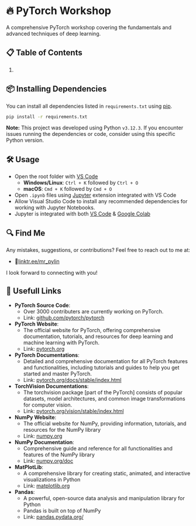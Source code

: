 # 🔥 PyTorch Workshop
A comprehensive PyTorch workshop covering the fundamentals and advanced techniques of deep learning.

## 📋 Table of Contents
   1. 

## 📦 Installing Dependencies
You can install all dependencies listed in `requirements.txt` using [pip](https://pip.pypa.io/en/stable/installation/).
```bash
pip install -r requirements.txt
```
**Note:** This project was developed using Python `v3.12.3`. If you encounter issues running the dependencies or code, consider using this specific Python version.

## 🛠️ Usage
   - Open the root folder with [VS Code](https://code.visualstudio.com/)
      - **Windows/Linux**: `Ctrl + K` followed by `Ctrl + O`
      - **macOS**: `Cmd + K` followed by `Cmd + O`
   - Open `.ipynb` files using [Jupyter](https://jupyter.org/) extension integrated with VS Code
   - Allow Visual Studio Code to install any recommended dependencies for working with Jupyter Notebooks.
   - Jupyter is integrated with both [VS Code](https://code.visualstudio.com/) & [Google Colab](https://colab.research.google.com/)

## 🔍 Find Me
Any mistakes, suggestions, or contributions? Feel free to reach out to me at:
   - 📍[linktr.ee/mr_pylin](https://linktr.ee/mr_pylin)
   
I look forward to connecting with you! 

## 🔗 Usefull Links
   - **PyTorch Source Code**:
      - Over 3000 contributers are currently working on PyTorch.
      - Link: [github.com/pytorch/pytorch](https://github.com/pytorch/pytorch)
   - **PyTorch Website**:
      - The official website for PyTorch, offering comprehensive documentation, tutorials, and resources for deep learning and machine learning with PyTorch.
      - Link: [pytorch.org](https://pytorch.org/)
   - **PyTorch Documentations**:
      - Detailed and comprehensive documentation for all PyTorch features and functionalities, including tutorials and guides to help you get started and master PyTorch.
      - Link: [pytorch.org/docs/stable/index.html](https://pytorch.org/docs/stable/index.html)
   - **TorchVision Documentations**:
      - The torchvision package [part of the PyTorch] consists of popular datasets, model architectures, and common image transformations for computer vision.
      - Link: [pytorch.org/vision/stable/index.html](https://pytorch.org/vision/stable/index.html)
   - **NumPy Website**:
      - The official website for NumPy, providing information, tutorials, and resources for the NumPy library
      - Link: [numpy.org](https://numpy.org/)
   - **NumPy Documentation**:
      - Comprehensive guide and reference for all functionalities and features of the NumPy library
      - Link: [numpy.org/doc](https://numpy.org/doc/)
   - **MatPlotLib**:
      - A comprehensive library for creating static, animated, and interactive visualizations in Python
      - Link: [matplotlib.org](https://matplotlib.org/)
   - **Pandas**:
      - A powerful, open-source data analysis and manipulation library for Python
      - Pandas is built on top of NumPy
      - Link: [pandas.pydata.org/](https://pandas.pydata.org/)